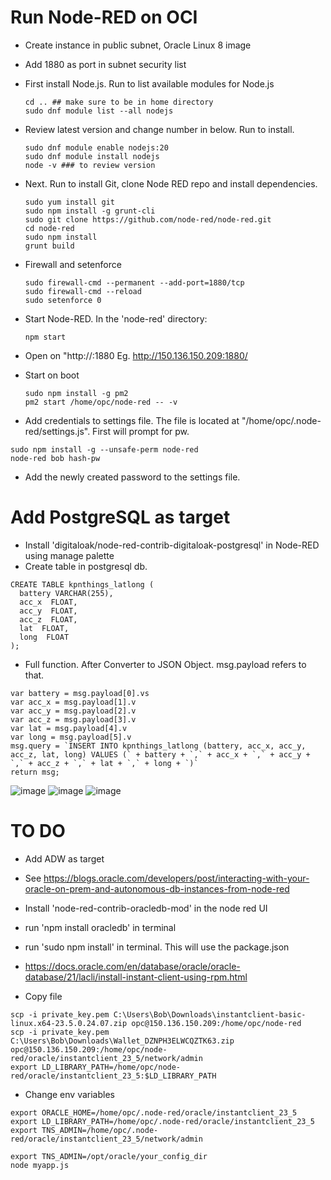# Run Node-RED on OCI

- Create instance in public subnet, Oracle Linux 8 image
- Add 1880 as port in subnet security list

- First install Node.js. Run to list available modules for Node.js
  ```
  cd .. ## make sure to be in home directory
  sudo dnf module list --all nodejs
  ```

- Review latest version and change number in below. Run to install.
  ```
  sudo dnf module enable nodejs:20
  sudo dnf module install nodejs
  node -v ### to review version
  ```

- Next. Run to install Git, clone Node RED repo and install dependencies.
  ```
  sudo yum install git
  sudo npm install -g grunt-cli
  sudo git clone https://github.com/node-red/node-red.git
  cd node-red
  sudo npm install
  grunt build
  ```

- Firewall and setenforce
  ```
  sudo firewall-cmd --permanent --add-port=1880/tcp
  sudo firewall-cmd --reload
  sudo setenforce 0
  ```
 
- Start Node-RED. In the 'node-red' directory:
  ```
  npm start

  ```

- Open on "http://<public ip>:1880
    Eg. http://150.136.150.209:1880/
 
- Start on boot
  ```
  sudo npm install -g pm2
  pm2 start /home/opc/node-red -- -v
  ```
-  Add credentials to settings file. The file is located at "/home/opc/.node-red/settings.js". First will prompt for pw.
  ```
  sudo npm install -g --unsafe-perm node-red
  node-red bob hash-pw
  ```

- Add the newly created password to the settings file.


# Add PostgreSQL as target

- Install 'digitaloak/node-red-contrib-digitaloak-postgresql' in Node-RED using manage palette
- Create table in postgresql db.

```
CREATE TABLE kpnthings_latlong (
  battery VARCHAR(255),
  acc_x  FLOAT,
  acc_y  FLOAT,
  acc_z  FLOAT,
  lat  FLOAT,
  long  FLOAT
);
```
- Full function. After Converter to JSON Object. msg.payload refers to that.
```
var battery = msg.payload[0].vs
var acc_x = msg.payload[1].v
var acc_y = msg.payload[2].v
var acc_z = msg.payload[3].v
var lat = msg.payload[4].v
var long = msg.payload[5].v
msg.query = `INSERT INTO kpnthings_latlong (battery, acc_x, acc_y, acc_z, lat, long) VALUES (` + battery + `,` + acc_x + `,` + acc_y + `,` + acc_z + `,` + lat + `,` + long + `)` 
return msg;
```

![image](https://github.com/user-attachments/assets/a2f996b2-c5a7-4f61-b36b-0fb8f954f681)
![image](https://github.com/user-attachments/assets/50ccaac6-c682-45a7-8285-8c5f9d599e21)
![image](https://github.com/user-attachments/assets/568e23b3-0c4f-4fdf-9593-2969bd290f71)





# TO DO

- Add ADW as target
- See https://blogs.oracle.com/developers/post/interacting-with-your-oracle-on-prem-and-autonomous-db-instances-from-node-red
- Install 'node-red-contrib-oracledb-mod' in the node red UI
- run 'npm install oracledb' in terminal
- run 'sudo npm install' in terminal. This will use the package.json
- https://docs.oracle.com/en/database/oracle/oracle-database/21/lacli/install-instant-client-using-rpm.html

- Copy file
```
scp -i private_key.pem C:\Users\Bob\Downloads\instantclient-basic-linux.x64-23.5.0.24.07.zip opc@150.136.150.209:/home/opc/node-red
scp -i private_key.pem C:\Users\Bob\Downloads\Wallet_DZNPH3ELWCQZTK63.zip opc@150.136.150.209:/home/opc/node-red/oracle/instantclient_23_5/network/admin
export LD_LIBRARY_PATH=/home/opc/node-red/oracle/instantclient_23_5:$LD_LIBRARY_PATH
```

- Change env variables
```
export ORACLE_HOME=/home/opc/.node-red/oracle/instantclient_23_5
export LD_LIBRARY_PATH=/home/opc/.node-red/oracle/instantclient_23_5
export TNS_ADMIN=/home/opc/.node-red/oracle/instantclient_23_5/network/admin

export TNS_ADMIN=/opt/oracle/your_config_dir
node myapp.js

```



